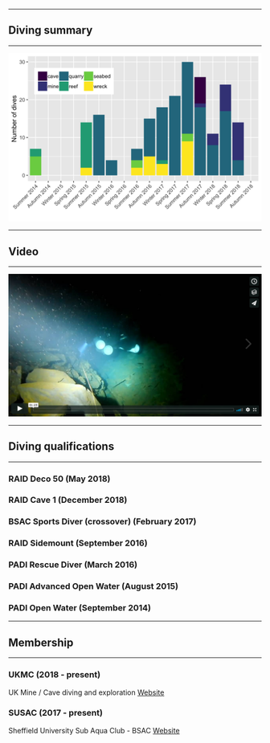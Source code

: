 ___
## Diving summary
___

![](dive_history_env.png)


___
## Video
___

[![Watch the video](AberLasDeepExit.png)](https://vimeo.com/288444600)

___
## Diving qualifications
___

### RAID Deco 50 (May 2018)

### RAID Cave 1 (December 2018)

### BSAC Sports Diver (crossover) (February 2017)

### RAID Sidemount (September 2016)

### PADI Rescue Diver (March 2016)

### PADI Advanced Open Water (August 2015)

### PADI Open Water (September 2014)

___
## Membership
___

### UKMC (2018 - present)

UK Mine / Cave diving and exploration
[Website](http://www.ukmine-cave.com/)

### SUSAC (2017 - present)

Sheffield University Sub Aqua Club - BSAC
[Website](http://www.susac.com/)